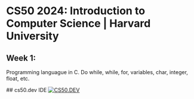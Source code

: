 # CS50 2024: Introduction to Computer Science | Harvard University

## Week 1:
Programming languague in C. Do while, while, for, variables, char, integer, float, etc.

## cs50.dev IDE
[![CS50.DEV](https://cs50.dev)](https://cs50.dev)